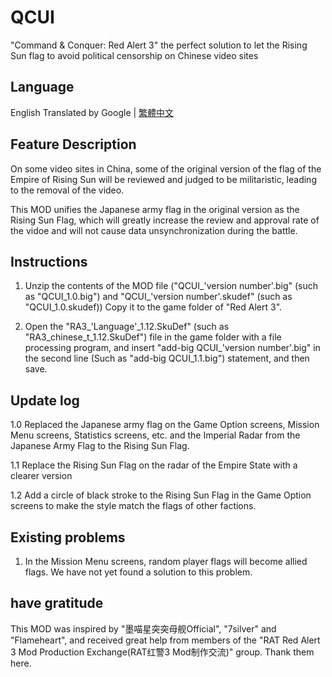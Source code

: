 # QCUI

"Command & Conquer: Red Alert 3" the perfect solution to let the Rising Sun flag to avoid political censorship on Chinese video sites

## Language

English Translated by Google | [繁體中文](./README.md)

## Feature Description

On some video sites in China, some of the original version of the flag of the Empire of Rising Sun will be reviewed and judged to be militaristic, leading to the removal of the video.

This MOD unifies the Japanese army flag in the original version as the Rising Sun Flag, which will greatly increase the review and approval rate of the vidoe and will not cause data unsynchronization during the battle.

## Instructions

1. Unzip the contents of the MOD file ("QCUI_'version number'.big" (such as "QCUI_1.0.big") and "QCUI_'version number'.skudef" (such as "QCUI_1.0.skudef)) Copy it to the game folder of "Red Alert 3".

2. Open the "RA3_'Language'\_1.12.SkuDef" (such as "RA3_chinese_t_1.12.SkuDef") file in the game folder with a file processing program, and insert "add-big QCUI_'version number'.big" in the second line (Such as "add-big QCUI_1.1.big") statement, and then save.

## Update log

1.0 Replaced the Japanese army flag on the Game Option screens, Mission Menu screens, Statistics screens, etc. and the Imperial Radar from the Japanese Army Flag to the Rising Sun Flag. 

1.1 Replace the Rising Sun Flag on the radar of the Empire State with a clearer version

1.2 Add a circle of black stroke to the Rising Sun Flag in the Game Option screens to make the style match the flags of other factions.

## Existing problems

1. In the Mission Menu screens, random player flags will become allied flags. We have not yet found a solution to this problem.

## have gratitude

This MOD was inspired by "墨喵星突突母舰Official", "7silver" and "Flameheart", and received great help from members of the "RAT Red Alert 3 Mod Production Exchange(RAT红警3 Mod制作交流)" group. Thank them here.
